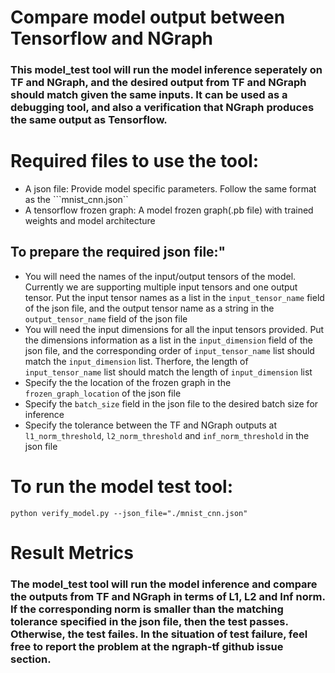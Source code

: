 # Compare model output between Tensorflow and NGraph

### This model_test tool will run the model inference seperately on TF and NGraph, and the desired output from TF and NGraph should match given the same inputs. It can be used as a debugging tool, and also a verification that NGraph produces the same output as Tensorflow. 

# Required files to use the tool:
* A json file: Provide model specific parameters. Follow the same format as the ```mnist_cnn.json`` 
* A tensorflow frozen graph: A model frozen graph(.pb file) with trained weights and model architecture

## To prepare the required json file:"
* You will need the names of the input/output tensors of the model. Currently we are supporting
multiple input tensors and one output tensor. Put the input tensor names as a list in the ```input_tensor_name``` field of the json file, and the output tensor name as a string in the ```output_tensor_name``` field of the json file
* You will need the input dimensions for all the input tensors provided. Put the dimensions information as a list in the ```input_dimension``` field of the json file, and the corresponding order of ```input_tensor_name``` list should match the ```input_dimension``` list. Therfore, the length of ```input_tensor_name``` list should match the length of ```input_dimension``` list
* Specify the the location of the frozen graph in the ```frozen_graph_location``` of the json file
* Specify the ```batch_size``` field in the json file to the desired batch size for inference
* Specify the tolerance between the TF and NGraph outputs at ```l1_norm_threshold```, ```l2_norm_threshold``` and ```inf_norm_threshold``` in the json file 

# To run the model test tool:
	python verify_model.py --json_file="./mnist_cnn.json" 

# Result Metrics
### The model_test tool will run the model inference and compare the outputs from TF and NGraph in terms of L1, L2 and Inf norm. If the corresponding norm is smaller than the matching tolerance specified in the json file, then the test passes. Otherwise, the test failes. In the situation of test failure, feel free to report the problem at the ngraph-tf github issue section.